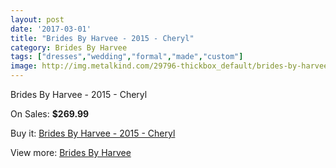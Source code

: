 ```yaml
---
layout: post
date: '2017-03-01'
title: "Brides By Harvee - 2015 - Cheryl"
category: Brides By Harvee
tags: ["dresses","wedding","formal","made","custom"]
image: http://img.metalkind.com/29796-thickbox_default/brides-by-harvee-2015-cheryl.jpg
---
```

Brides By Harvee - 2015 - Cheryl

On Sales: **$269.99**
<a href="https://www.metalkind.com/en/brides-by-harvee/10720-brides-by-harvee-2015-cheryl.html"><amp-img layout="responsive" width="600" height="600" src="//img.metalkind.com/29796-thickbox_default/brides-by-harvee-2015-cheryl.jpg" alt="Brides By Harvee - 2015 - Cheryl 0" /></a>
<a href="https://www.metalkind.com/en/brides-by-harvee/10720-brides-by-harvee-2015-cheryl.html"><amp-img layout="responsive" width="600" height="600" src="//img.metalkind.com/29798-thickbox_default/brides-by-harvee-2015-cheryl.jpg" alt="Brides By Harvee - 2015 - Cheryl 1" /></a>

Buy it: [Brides By Harvee - 2015 - Cheryl](https://www.metalkind.com/en/brides-by-harvee/10720-brides-by-harvee-2015-cheryl.html "Brides By Harvee - 2015 - Cheryl")

View more: [Brides By Harvee](https://www.metalkind.com/en/126-brides-by-harvee "Brides By Harvee")